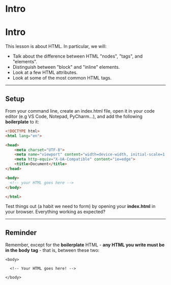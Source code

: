 # Intro

# Intro

This lesson is about HTML. In particular, we will:

-   Talk about the difference between HTML "nodes", "tags", and "elements".
-   Distinguish between "block" and "inline" elements.
-   Look at a few HTML attributes.
-   Look at some of the most common HTML tags.

----------

  

## Setup

From your command line, create an index.html file, open it in your code editor (e.g VS Code, Notepad, PyCharm...), and add the following **boilerplate** to it:

  
```html
<!DOCTYPE html>
<html lang="en">

<head>
    <meta charset="UTF-8">
    <meta name="viewport" content="width=device-width, initial-scale=1.0">
    <meta http-equiv="X-UA-Compatible" content="ie=edge">
    <title>Document</title>
</head>

<body>
  <!-- your HTML goes here -->
</body>

</html>
```
  

Test things out (a habit we need to form) by opening your **index.html** in your browser. Everything working as expected?

----------

  

## Reminder

Remember, except for the **boilerplate** HTML - **any HTML you write must be in the** **body** **tag** - that is, between these two:

```
<body>

  <!-- Your HTML goes here! -->
  
</body>
```